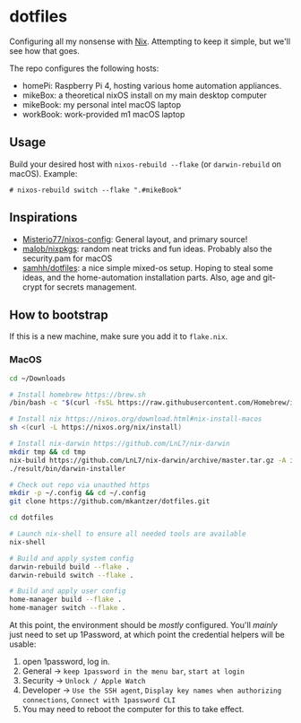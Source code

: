 # dotfiles

Configuring all my nonsense with [Nix](https://nixos.org). Attempting to keep it simple, but we'll see how that goes.

The repo configures the following hosts:

<!-- - devVM: a theoretical nixOS vm, that would ideally take inspiration from [mitchellh's setup](https://github.com/mitchellh/nixos-config) -->
- homePi: Raspberry Pi 4, hosting various home automation appliances. 
- mikeBox: a theoretical nixOS install on my main desktop computer
- mikeBook: my personal intel macOS laptop
- workBook: work-provided m1 macOS laptop

## Usage

Build your desired host with `nixos-rebuild --flake` (or `darwin-rebuild` on macOS). Example:

```console
# nixos-rebuild switch --flake ".#mikeBook"
```
 
## Inspirations

- [Misterio77/nixos-config](https://github.com/Misterio77/nix-config): General layout, and primary source!
- [malob/nixpkgs](https://github.com/malob/nixpkgs): random neat tricks and fun ideas. Probably also the security.pam for macOS
- [samhh/dotfiles](https://github.com/samhh/dotfiles): a nice simple mixed-os setup. Hoping to steal some ideas, and the home-automation installation parts. Also, age and git-crypt for secrets management.

## How to bootstrap

If this is a new machine, make sure you add it to `flake.nix`.

### MacOS
```bash
cd ~/Downloads

# Install homebrew https://brew.sh
/bin/bash -c "$(curl -fsSL https://raw.githubusercontent.com/Homebrew/install/HEAD/install.sh)"

# Install nix https://nixos.org/download.html#nix-install-macos
sh <(curl -L https://nixos.org/nix/install)

# Install nix-darwin https://github.com/LnL7/nix-darwin
mkdir tmp && cd tmp
nix-build https://github.com/LnL7/nix-darwin/archive/master.tar.gz -A installer
./result/bin/darwin-installer

# Check out repo via unauthed https
mkdir -p ~/.config && cd ~/.config
git clone https://github.com/mkantzer/dotfiles.git

cd dotfiles

# Launch nix-shell to ensure all needed tools are available
nix-shell

# Build and apply system config
darwin-rebuild build --flake .
darwin-rebuild switch --flake .

# Build and apply user config
home-manager build --flake .
home-manager switch --flake .
```

At this point, the environment should be _mostly_ configured. You'll _mainly_ just need to set up 1Password, at which point the credential helpers will be usable:
1. open 1password, log in.
2. General -> `keep 1password in the menu bar`, `start at login`
3. Security -> `Unlock / Apple Watch`
4. Developer -> `Use the SSH agent`, `Display key names when authorizing connections`, `Connect with 1password CLI`
5. You may need to reboot the computer for this to take effect. 
